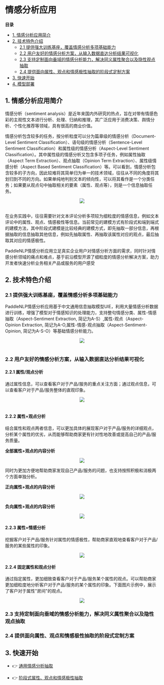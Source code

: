 # 情感分析应用

**目录**
- [1. 情感分析应用简介](#1)
- [2. 技术特色介绍](#2)
  - [2.1 提供强大训练基座，覆盖情感分析多项基础能力](#2.1)
  - [2.2 用户友好的情感分析方案，从输入数据直达分析结果可视化](#2.2)
  - [2.3 支持定制面向垂域的情感分析能力，解决同义属性聚合以及隐性观点抽取](#2.3)
  - [2.4 提供面向属性、观点和情感极性抽取的阶段式定制方案](#2.4)
- [3. 快速开始](#3)
- [4. 模型部署](#4)

<a name="1"></a>

## 1. 情感分析应用简介
情感分析（sentiment analysis）是近年来国内外研究的热点，旨在对带有情感色彩的主观性文本进行分析、处理、归纳和推理，其广泛应用于消费决策、舆情分析、个性化推荐等领域，具有很高的商业价值。

情感分析包含较多的任务，按分析粒度可以分为篇章级的情感分析（Document-Level Sentiment Classification）、语句级的情感分析（Sentence-Level Sentiment Classification）和属性级的情感分析（Aspect-Level Sentiment Classification）。其中属性级的情感分析又包含多项子任务，例如属性抽取（Aspect Term Extraction）、观点抽取（Opinion Term Extraction）、属性级情感分析（Aspect Based Sentiment Classification）等。可以看到，情感分析包含较多的子方向，因此较难将其简单归为单一的技术领域，往往从不同的角度将其划归到不同的方向。如果单纯地判别文本的倾向性，可以将其看作是一个分类任务；如果要从观点句中抽取相关的要素（属性、观点等），则是一个信息抽取任务。

<div align="center">
    <img src="https://user-images.githubusercontent.com/35913314/199726520-812962ec-b4ae-4250-a903-4b33a07deff9.png" />
</div>
<br>

在业务实践中，往往需要针对文本评论分析多项较为细粒度的情感信息，例如文本评论中的属性、观点、情感极性等信息。当前常见的建模方式有阶段式和端到端式的建模方法，其中阶段式建模是比较经典的建模方式，即先抽取一部分信息，再根据抽取的信息抽取其他信息，例如先抽取属性、再抽取该属性对应的观点，最后抽取其对应的情感极性。

PaddleNLP情感分析应用立足真实企业用户对情感分析方面的需求，同时针对情感分析领域的痛点和难点，基于前沿模型开源了细粒度的情感分析解决方案，助力开发者快速分析业务相关产品或服务的用户感受

<a name="2"></a>

## 2. 技术特色介绍

<a name="2.1"></a>

### 2.1 提供强大训练基座，覆盖情感分析多项基础能力

PaddleNLP情感分析应用基于中文通用信息抽取模型UIE，利用大量情感分析数据进行训练，增强了模型对于情感知识的处理能力，支持整句情感分类、属性-情感抽取（Aspect-Sentiment Extraction, 简记为A-S）,属性-观点（Aspect-Opinion Extraction, 简记为A-O,属性-情感-观点抽取（Aspect-Sentiment-Opinion, 简记为A-S-O）等基础情感分析能力。

<div align="center">
    <img src="https://user-images.githubusercontent.com/35913314/199965793-f0933baa-5b82-47da-9271-ba36642119f8.png" />
</div>
<br>

<a name="2.2"></a>

### 2.2 用户友好的情感分析方案，从输入数据直达分析结果可视化

#### 2.2.1 属性/观点分析
通过属性信息，可以查看客户对于产品/服务的重点关注方面；通过观点信息，可以查看客户对于产品/服务整体的直观印象。

<div align="center">
    <img src="https://user-images.githubusercontent.com/35913314/199973186-be978c42-dc92-40f1-b493-e122ac9bdc6e.png" />
</div>
<br>

#### 2.2.2 属性+观点分析
结合属性和观点两者信息，可以更加具体的展现客户对于产品/服务的详细观点，分析某个属性的优劣，从而能够帮助商家更有针对性地改善或提高自己的产品/服务质量。

**全部属性+观点的内容分析**
<div align="center">
    <img src="https://user-images.githubusercontent.com/35913314/199974942-8e55aabd-6c35-48ec-8f6d-3270b67b299c.png"/>
</div>

同时为更加方便地帮助商家发现自己产品/服务的问题，也支持按照积极和消极两个方面单独分析。

**正向属性+观点的内容分析**

<div align="center">
    <img src="https://user-images.githubusercontent.com/35913314/199976730-b72f653d-e5b9-487e-98bd-ceed821be0fb.png"/>
</div>

**负向属性+观点的内容分析**

<div align="center">
    <img src="https://user-images.githubusercontent.com/35913314/199977230-4d4eb7db-3ebf-4858-883a-5fa61e8542ce.png"/>
</div>

#### 2.2.3 属性+情感分析
挖掘客户对于产品/服务针对属性的情感极性，帮助商家直观地查看客户对于产品/服务的某些属性的印象。

<div align="center">
    <img src="https://user-images.githubusercontent.com/35913314/200213177-0342bec4-5955-4ab9-9e98-5e4ef8e1a35e.png"/>
</div>

#### 2.2.4 固定属性和观点分析
通过指定属性，更加细致查看客户对于产品/服务某个属性的观点。可以帮助商家更加细粒度地分析客户对于产品/服务的某个属性的印象。下面图片示例中，展示了客户对于属性"房间"的观点。

<div align="center">
    <img src="https://user-images.githubusercontent.com/35913314/200213998-e646c422-7ab5-48ae-9e28-d6068cdf7b8f.png"/>
</div>

<a name="2.3"></a>

### 2.3 支持定制面向垂域的情感分析能力，解决同义属性聚合以及隐性观点抽取



### 2.4 提供面向属性、观点和情感极性抽取的阶段式定制方案



<a name="3"></a>

## 3. 快速开始

- 👉 [通用情感分析抽取](https://github.com/PaddlePaddle/PaddleNLP/tree/develop/applications/text_classification/multi_class#readme)

- 👉 [阶段式属性、观点和情感极性抽取](https://github.com/PaddlePaddle/PaddleNLP/tree/develop/applications/text_classification/multi_label#readme)


